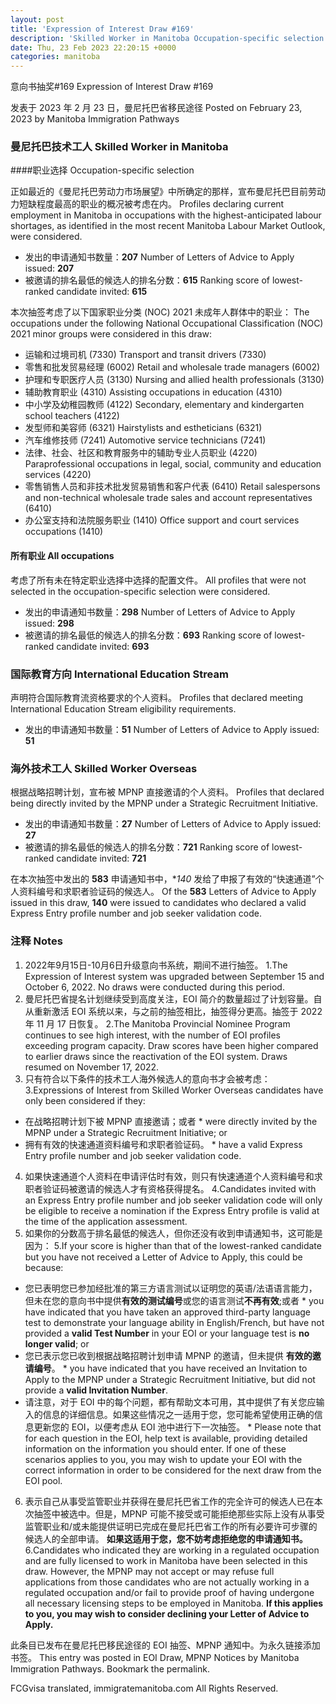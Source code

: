 ```yaml
---
layout: post
title: 'Expression of Interest Draw #169'
description: 'Skilled Worker in Manitoba Occupation-specific selection Profiles declaring current employment in Manitoba in occupations with the highest-anticipated labour shortages, as identified in the most recent Manitoba Labour Market Outlook, were considered. The occupations under the following National Occupational Classification (NOC) … Continue reading →'
date: Thu, 23 Feb 2023 22:20:15 +0000
categories: manitoba
---
```


意向书抽奖#169	Expression of Interest Draw #169

发表于 2023 年 2 月 23 日，曼尼托巴省移民途径	Posted on February 23, 2023 by Manitoba Immigration Pathways

### 曼尼托巴技术工人	Skilled Worker in Manitoba

####职业选择	Occupation-specific selection

正如最近的《曼尼托巴劳动力市场展望》中所确定的那样，宣布曼尼托巴目前劳动力短缺程度最高的职业的概况被考虑在内。	Profiles declaring current employment in Manitoba in occupations with the highest-anticipated labour shortages, as identified in the most recent Manitoba Labour Market Outlook, were considered.

* 发出的申请通知书数量：**207**	Number of Letters of Advice to Apply issued: **207**
* 被邀请的排名最低的候选人的排名分数：**615**	Ranking score of lowest-ranked candidate invited: **615**

本次抽签考虑了以下国家职业分类 (NOC) 2021 未成年人群体中的职业：	The occupations under the following National Occupational Classification (NOC) 2021 minor groups were considered in this draw:

* 运输和过境司机 (7330)	Transport and transit drivers (7330)
* 零售和批发贸易经理 (6002)	Retail and wholesale trade managers (6002)
* 护理和专职医疗人员 (3130)	Nursing and allied health professionals (3130)
* 辅助教育职业 (4310)	Assisting occupations in education (4310)
* 中小学及幼稚园教师 (4122)	Secondary, elementary and kindergarten school teachers (4122)
* 发型师和美容师 (6321)	Hairstylists and estheticians (6321)
* 汽车维修技师 (7241)	Automotive service technicians (7241)
* 法律、社会、社区和教育服务中的辅助专业人员职业 (4220)	Paraprofessional occupations in legal, social, community and education services (4220)
* 零售销售人员和非技术批发贸易销售和客户代表 (6410)	Retail salespersons and non-technical wholesale trade sales and account representatives (6410)
* 办公室支持和法院服务职业 (1410)	Office support and court services occupations (1410)

#### 所有职业	All occupations

考虑了所有未在特定职业选择中选择的配置文件。	All profiles that were not selected in the occupation-specific selection were considered.

* 发出的申请通知书数量：**298**	Number of Letters of Advice to Apply issued: **298**
* 被邀请的排名最低的候选人的排名分数：**693**	Ranking score of lowest-ranked candidate invited: **693**

### 国际教育方向	International Education Stream

声明符合国际教育流资格要求的个人资料。	Profiles that declared meeting International Education Stream eligibility requirements.

* 发出的申请通知书数量：**51**	Number of Letters of Advice to Apply issued: **51**

### 海外技术工人	Skilled Worker Overseas

根据战略招聘计划，宣布被 MPNP 直接邀请的个人资料。	Profiles that declared being directly invited by the MPNP under a Strategic Recruitment Initiative.

* 发出的申请通知书数量：**27**	Number of Letters of Advice to Apply issued: **27**
* 被邀请的排名最低的候选人的排名分数：**721**	Ranking score of lowest-ranked candidate invited: **721**

在本次抽签中发出的 **583** 申请通知书中，**140* 发给了申报了有效的“快速通道”个人资料编号和求职者验证码的候选人。	Of the **583** Letters of Advice to Apply issued in this draw, **140** were issued to candidates who declared a valid Express Entry profile number and job seeker validation code.

### 注释	Notes

1. 2022年9月15日-10月6日升级意向书系统，期间不进行抽签。	1.The Expression of Interest system was upgraded between September 15 and October 6, 2022. No draws were conducted during this period.
2. 曼尼托巴省提名计划继续受到高度关注，EOI 简介的数量超过了计划容量。自从重新激活 EOI 系统以来，与之前的抽签相比，抽签得分更高。抽签于 2022 年 11 月 17 日恢复。	2.The Manitoba Provincial Nominee Program continues to see high interest, with the number of EOI profiles exceeding program capacity. Draw scores have been higher compared to earlier draws since the reactivation of the EOI system. Draws resumed on November 17, 2022.
3. 只有符合以下条件的技术工人海外候选人的意向书才会被考虑：	3.Expressions of Interest from Skilled Worker Overseas candidates have only been considered if they:
* 在战略招聘计划下被 MPNP 直接邀请；或者	* were directly invited by the MPNP under a Strategic Recruitment Initiative; or
* 拥有有效的快速通道资料编号和求职者验证码。	* have a valid Express Entry profile number and job seeker validation code.
4. 如果快速通道个人资料在申请评估时有效，则只有快速通道个人资料编号和求职者验证码被邀请的候选人才有资格获得提名。	4.Candidates invited with an Express Entry profile number and job seeker validation code will only be eligible to receive a nomination if the Express Entry profile is valid at the time of the application assessment.
5. 如果你的分数高于排名最低的候选人，但你还没有收到申请通知书，这可能是因为：	5.If your score is higher than that of the lowest-ranked candidate but you have not received a Letter of Advice to Apply, this could be because:
* 您已表明您已参加经批准的第三方语言测试以证明您的英语/法语语言能力，但未在您的意向书中提供**有效的测试编号**或您的语言测试**不再有效**;或者	* you have indicated that you have taken an approved third-party language test to demonstrate your language ability in English/French, but have not provided a **valid Test Number** in your EOI or your language test is **no longer valid**; or
* 您已表示您已收到根据战略招聘计划申请 MPNP 的邀请，但未提供 **有效的邀请编号**。	* you have indicated that you have received an Invitation to Apply to the MPNP under a Strategic Recruitment Initiative, but did not provide a **valid Invitation Number**.
* 请注意，对于 EOI 中的每个问题，都有帮助文本可用，其中提供了有关您应输入的信息的详细信息。如果这些情况之一适用于您，您可能希望使用正确的信息更新您的 EOI，以便考虑从 EOI 池中进行下一次抽签。	* Please note that for each question in the EOI, help text is available, providing detailed information on the information you should enter. If one of these scenarios applies to you, you may wish to update your EOI with the correct information in order to be considered for the next draw from the EOI pool.
6. 表示自己从事受监管职业并获得在曼尼托巴省工作的完全许可的候选人已在本次抽签中被选中。但是，MPNP 可能不接受或可能拒绝那些实际上没有从事受监管职业和/或未能提供证明已完成在曼尼托巴省工作的所有必要许可步骤的候选人的全部申请。 **如果这适用于您，您不妨考虑拒绝您的申请通知书。**	6.Candidates who indicated they are working in a regulated occupation and are fully licensed to work in Manitoba have been selected in this draw. However, the MPNP may not accept or may refuse full applications from those candidates who are not actually working in a regulated occupation and/or fail to provide proof of having undergone all necessary licensing steps to be employed in Manitoba. **If this applies to you, you may wish to consider declining your Letter of Advice to Apply.**

此条目已发布在曼尼托巴移民途径的 EOI 抽签、MPNP 通知中。为永久链接添加书签。	This entry was posted in EOI Draw, MPNP Notices by Manitoba Immigration Pathways. Bookmark the permalink.

FCGvisa translated, immigratemanitoba.com All Rights Reserved.
